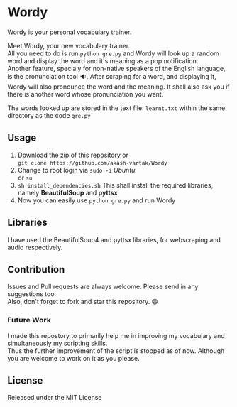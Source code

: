 # Wordy
Wordy is your personal vocabulary trainer.

Meet Wordy, your new vocabulary trainer.  <br>
All you need to do is run 
`python gre.py`
 and Wordy will look up a random word and display the word and it's meaning as a pop notification.  <br>
Another feature, specialy for non-native speakers of the English language, is the pronunciation tool :sound:.
After scraping for a word, and displaying it, Wordy will also pronounce the word and the meaning. It shall also ask you if there is
another word whose pronunciation you want.

The words looked up are stored in the text file: `learnt.txt` within the same directory as the code `gre.py`

## Usage
1. Download the zip of this repository or  <br>
`git clone https://github.com/akash-vartak/Wordy`  <br>
2. Change to root login via `sudo -i` *Ubuntu*  <br>
or `su`
3. `sh install_dependencies.sh` This shall install the required libraries, namely **BeautifulSoup** and **pyttsx**
4. Now you can easily use `python gre.py` and run Wordy

## Libraries
I have used the BeautifulSoup4 and pyttsx libraries, for webscraping and audio respectively.

## Contribution
Issues and Pull requests are always welcome. Please send in any suggestions too.  <br>
Also, don't forget to fork and star this repository. :smile:

### Future Work
I made this repostory to primarily help me in improving my vocabulary and simultaneously my scripting skills.  <br>
Thus the further improvement of the script is stopped as of now. Although you are welcome to work on it as you please.

## License
Released under the MIT License
